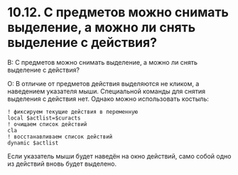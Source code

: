 # 10.12. С предметов можно снимать выделение, а можно ли снять выделение с действия?
<!-- [:faq_10_12] -->
В: С предметов можно снимать выделение, а можно ли снять выделение с действия?

О:
В отличие от предметов действия выделяются не кликом, а наведением указателя мыши. Специальной команды для снятия выделения с действия нет. Однако можно использовать костыль:
```qsp
! фиксируем текущие действия в переменную
local $actlist=$curacts
! очищаем список действий
cla
! восстанавливаем список действий
dynamic $actlist
```
Если указатель мыши будет наведён на окно действий, само собой одно из действий вновь будет выделено.
